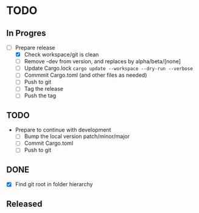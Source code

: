 # TODO

## In Progres

- [ ] Prepare release
	- [x] Check workspace/git is clean
	- [ ] Remove -dev from version, and replaces by alpha/beta/[none]
	- [ ] Update Cargo.lock `cargo update --workspace --dry-run --verbose`
	- [ ] Commmit Cargo.toml (and other files as needed)
	- [ ] Push to git
	- [ ] Tag the release
	- [ ] Push the tag

## TODO



- Prepare to continue with development
	- [ ] Bump the local version patch/minor/major
	- [ ] Commit Cargo.toml
	- [ ] Push to git

## DONE

- [x] Find git root in folder hierarchy


## Released
